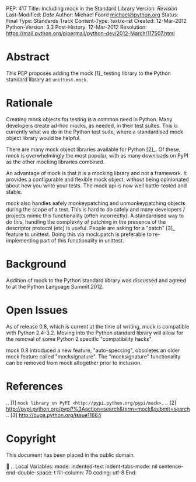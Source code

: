 PEP: 417 Title: Including mock in the Standard Library Version:
$Revision$ Last-Modified: $Date$ Author: Michael Foord
<michael@python.org> Status: Final Type: Standards Track Content-Type:
text/x-rst Created: 12-Mar-2012 Python-Version: 3.3 Post-History:
12-Mar-2012 Resolution:
https://mail.python.org/pipermail/python-dev/2012-March/117507.html

Abstract
========

This PEP proposes adding the mock \[1\]\_ testing library to the Python
standard library as `unittest.mock`.

Rationale
=========

Creating mock objects for testing is a common need in Python. Many
developers create ad-hoc mocks, as needed, in their test suites. This is
currently what we do in the Python test suite, where a standardised mock
object library would be helpful.

There are many mock object libraries available for Python \[2\]\_. Of
these, mock is overwhelmingly the most popular, with as many downloads
on PyPI as the other mocking libraries combined.

An advantage of mock is that it is a mocking library and not a
framework. It provides a configurable and flexible mock object, without
being opinionated about how you write your tests. The mock api is now
well battle-tested and stable.

mock also handles safely monkeypatching and unmonkeypatching objects
during the scope of a test. This is hard to do safely and many
developers / projects mimic this functionality (often incorrectly). A
standardised way to do this, handling the complexity of patching in the
presence of the descriptor protocol (etc) is useful. People are asking
for a "patch" \[3\]\_ feature to unittest. Doing this via mock.patch is
preferable to re-implementing part of this functionality in unittest.

Background
==========

Addition of mock to the Python standard library was discussed and agreed
to at the Python Language Summit 2012.

Open Issues
===========

As of release 0.8, which is current at the time of writing, mock is
compatible with Python 2.4-3.2. Moving into the Python standard library
will allow for the removal of some Python 2 specific "compatibility
hacks".

mock 0.8 introduced a new feature, "auto-speccing", obsoletes an older
mock feature called "mocksignature". The "mocksignature" functionality
can be removed from mock altogether prior to inclusion.

References
==========

.. \[1\] `mock library on PyPI <http://pypi.python.org/pypi/mock>`\_ ..
\[2\]
http://pypi.python.org/pypi?%3Aaction=search&term=mock&submit=search ..
\[3\] http://bugs.python.org/issue11664

Copyright
=========

This document has been placed in the public domain.

 .. Local Variables: mode: indented-text indent-tabs-mode: nil
sentence-end-double-space: t fill-column: 70 coding: utf-8 End:
